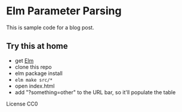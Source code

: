 # Elm Parameter Parsing

This is sample code for a blog post.

## Try this at home

- get [Elm](http://elm-lang.org)
- clone this repo
- elm package install
- `elm make src/*`
- open index.html
- add "?something=other" to the URL bar, so it'll populate the table

License CC0
